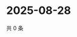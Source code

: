 # 2025-08-28

共 0 条

<!-- BEGIN ZHIHUVIDEO -->
<!-- 最后更新时间 Thu Aug 28 2025 10:21:23 GMT+0800 (China Standard Time) -->

<!-- END ZHIHUVIDEO -->
